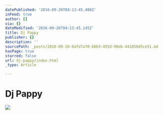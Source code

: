 ```yaml
---
datePublished: '2016-09-26T04:13:45.408Z'
inFeed: true
author: []
via: {}
dateModified: '2016-09-26T04:13:45.145Z'
title: Dj Pappy
publisher: {}
description: ''
sourcePath: _posts/2016-09-20-0afd7a70-b6b3-493d-90eb-441056d5ce51.md
hasPage: true
starred: false
url: dj-pappy/index.html
_type: Article

---
```

# Dj Pappy
![](https://s3-us-west-2.amazonaws.com/the-grid-img/p/b4dae7cec0da56a8d426e03631fc5a846be9b219.jpg)
